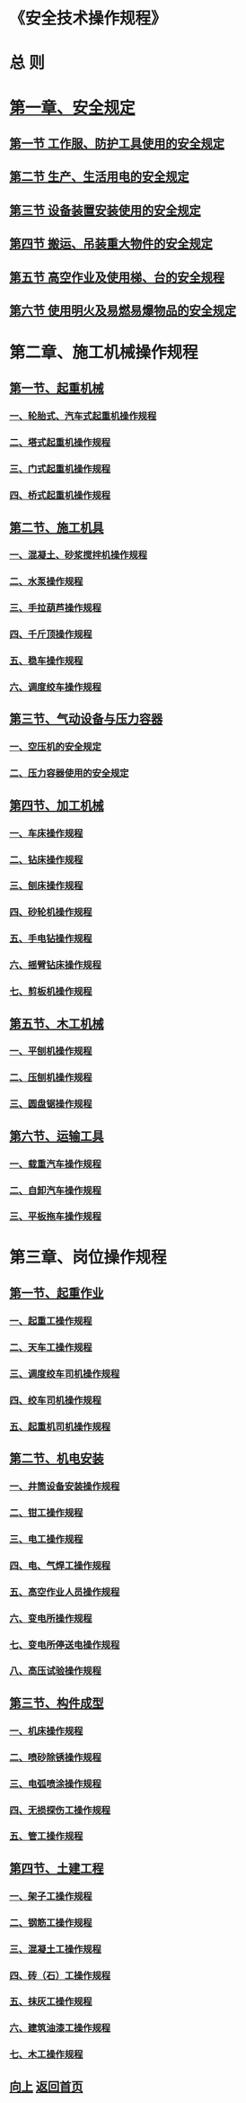 # <a id="up">《安全技术操作规程》</a>

# 总        则

# [第一章、安全规定](/安全技术操作规程/1.0.安全规定.md#up)
## [第一节	工作服、防护工具使用的安全规定](/安全技术操作规程/1.0.安全规定.md#1.1.1)
## [第二节	生产、生活用电的安全规定](/安全技术操作规程/1.0.安全规定.md#1.1.2)
## [第三节	设备装置安装使用的安全规定](/安全技术操作规程/1.0.安全规定.md#1.1.3)
## [第四节	搬运、吊装重大物件的安全规定](/安全技术操作规程/1.0.安全规定.md#1.1.4)
## [第五节	高空作业及使用梯、台的安全规程](/安全技术操作规程/1.0.安全规定.md#1.1.5)
## [第六节	使用明火及易燃易爆物品的安全规定](/安全技术操作规程/1.0.安全规定.md#1.1.6)

# 第二章、施工机械操作规程
## [第一节、起重机械](/安全技术操作规程/2.1.起重机械.md#up)
### [一、轮胎式、汽车式起重机操作规程](/安全技术操作规程/2.1.起重机械.md#2.1.1)
### [二、塔式起重机操作规程](/安全技术操作规程/2.1.起重机械.md#2.1.2)
### [三、门式起重机操作规程](/安全技术操作规程/2.1.起重机械.md#2.1.3)
### [四、桥式起重机操作规程](/安全技术操作规程/2.1.起重机械.md#2.1.4)
## [第二节、施工机具](/安全技术操作规程/2.2.施工机具.md#up)
### [一、混凝土、砂浆搅拌机操作规程](/安全技术操作规程/2.2.施工机具.md#2.2.1)
### [二、水泵操作规程](/安全技术操作规程/2.2.施工机具.md#2.2.2)
### [三、手拉葫芦操作规程](/安全技术操作规程/2.2.施工机具.md#2.2.3)
### [四、千斤顶操作规程](/安全技术操作规程/2.2.施工机具.md#2.2.4)
### [五、稳车操作规程](/安全技术操作规程/2.2.施工机具.md#2.2.5)
### [六、调度绞车操作规程](/安全技术操作规程/2.2.施工机具.md#2.2.6)
## [第三节、气动设备与压力容器](/安全技术操作规程/2.3.气动设备与压力容器.md#up)
### [一、空压机的安全规定](/安全技术操作规程/2.3.气动设备与压力容器.md#2.3.1)
### [二、压力容器使用的安全规定](/安全技术操作规程/2.3.气动设备与压力容器.md#2.3.2)
## [第四节、加工机械](/安全技术操作规程/2.4.加工机械.md#up)
### [一、车床操作规程](/安全技术操作规程/2.4.加工机械.md#2.4.1)
### [二、钻床操作规程](/安全技术操作规程/2.4.加工机械.md#2.4.2)
### [三、刨床操作规程](/安全技术操作规程/2.4.加工机械.md#2.4.3)
### [四、砂轮机操作规程](/安全技术操作规程/2.4.加工机械.md#2.4.4)
### [五、手电钻操作规程](/安全技术操作规程/2.4.加工机械.md#2.4.5)
### [六、摇臂钻床操作规程](/安全技术操作规程/2.4.加工机械.md#2.4.6)
### [七、剪板机操作规程](/安全技术操作规程/2.4.加工机械.md#2.4.7)
## [第五节、木工机械](/安全技术操作规程/2.5.木工机械.md#up)
### [一、平刨机操作规程](/安全技术操作规程/2.5.木工机械.md#2.5.1)
### [二、压刨机操作规程](/安全技术操作规程/2.5.木工机械.md#2.5.2)
### [三、圆盘锯操作规程](/安全技术操作规程/2.5.木工机械.md#2.5.3)
## [第六节、运输工具](/安全技术操作规程/2.6.运输工具.md#up)
### [一、载重汽车操作规程](/安全技术操作规程/2.6.运输工具.md#2.6.1)
### [二、自卸汽车操作规程](/安全技术操作规程/2.6.运输工具.md#2.6.2)
### [三、平板拖车操作规程](/安全技术操作规程/2.6.运输工具.md#2.6.3)

# 第三章、岗位操作规程
## [第一节、起重作业](/安全技术操作规程/3.1.起重作业.md#up)
### [一、起重工操作规程](/安全技术操作规程/3.1.起重作业.md#3.1.1)
### [二、天车工操作规程](/安全技术操作规程/3.1.起重作业.md#3.1.2)
### [三、调度绞车司机操作规程](/安全技术操作规程/3.1.起重作业.md#3.1.3)
### [四、绞车司机操作规程](/安全技术操作规程/3.1.起重作业.md#3.1.4)
### [五、起重机司机操作规程](/安全技术操作规程/3.1.起重作业.md#3.1.5)
## [第二节、机电安装](/安全技术操作规程/3.2.机电安装.md#up)
### [一、井筒设备安装操作规程](/安全技术操作规程/3.2.机电安装.md#3.2.1)
### [二、钳工操作规程](/安全技术操作规程/3.2.机电安装.md#3.2.2)
### [三、电工操作规程](/安全技术操作规程/3.2.机电安装.md#3.2.3)
### [四、电、气焊工操作规程](/安全技术操作规程/3.2.机电安装.md#3.2.4)
### [五、高空作业人员操作规程](/安全技术操作规程/3.2.机电安装.md#3.2.5)
### [六、变电所操作规程](/安全技术操作规程/3.2.机电安装.md#3.2.6)
### [七、变电所停送电操作规程](/安全技术操作规程/3.2.机电安装.md#3.2.7)
### [八、高压试验操作规程](/安全技术操作规程/3.2.机电安装.md#3.2.8)
## [第三节、构件成型](/安全技术操作规程/3.3.构件成型.md#up)
### [一、机床操作规程](/安全技术操作规程/3.3.构件成型.md#3.3.1)
### [二、喷砂除锈操作规程](/安全技术操作规程/3.3.构件成型.md#3.3.2)
### [三、电弧喷涂操作规程](/安全技术操作规程/3.3.构件成型.md#3.3.3)
### [四、无损探伤工操作规程](/安全技术操作规程/3.3.构件成型.md#3.3.4)
### [五、管工操作规程](/安全技术操作规程/3.3.构件成型.md#3.3.5)
## [第四节、土建工程](/安全技术操作规程/3.4.土建工程.md#up)
### [一、架子工操作规程](/安全技术操作规程/3.4.土建工程.md#3.4.1)
### [二、钢筋工操作规程](/安全技术操作规程/3.4.土建工程.md#3.4.2)
### [三、混凝土工操作规程](/安全技术操作规程/3.4.土建工程.md#3.4.3)
### [四、砖（石）工操作规程](/安全技术操作规程/3.4.土建工程.md#3.4.4)
### [五、抹灰工操作规程](/安全技术操作规程/3.4.土建工程.md#3.4.5)
### [六、建筑油漆工操作规程](/安全技术操作规程/3.4.土建工程.md#3.4.6)
### [七、木工操作规程](/安全技术操作规程/3.4.土建工程.md#3.4.7)

## [向上](#up)      [返回首页](https://learning.iiiid.com/)
